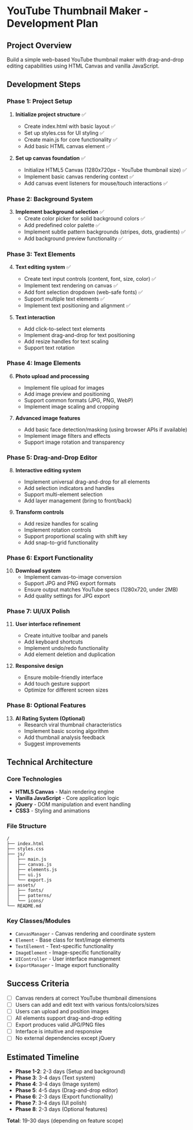 # YouTube Thumbnail Maker - Development Plan

## Project Overview

Build a simple web-based YouTube thumbnail maker with drag-and-drop editing capabilities using HTML Canvas and vanilla JavaScript.

## Development Steps

### Phase 1: Project Setup

1. **Initialize project structure** ✅

   - Create index.html with basic layout ✅
   - Set up styles.css for UI styling ✅
   - Create main.js for core functionality ✅
   - Add basic HTML canvas element ✅

2. **Set up canvas foundation** ✅
   - Initialize HTML5 Canvas (1280x720px - YouTube thumbnail size) ✅
   - Implement basic canvas rendering context ✅
   - Add canvas event listeners for mouse/touch interactions ✅

### Phase 2: Background System

3. **Implement background selection** ✅
   - Create color picker for solid background colors ✅
   - Add predefined color palette ✅
   - Implement subtle pattern backgrounds (stripes, dots, gradients) ✅
   - Add background preview functionality ✅

### Phase 3: Text Elements

4. **Text editing system** ✅

   - Create text input controls (content, font, size, color) ✅
   - Implement text rendering on canvas ✅
   - Add font selection dropdown (web-safe fonts) ✅
   - Support multiple text elements ✅
   - Implement text positioning and alignment ✅

5. **Text interaction**
   - Add click-to-select text elements
   - Implement drag-and-drop for text positioning
   - Add resize handles for text scaling
   - Support text rotation

### Phase 4: Image Elements

6. **Photo upload and processing**

   - Implement file upload for images
   - Add image preview and positioning
   - Support common formats (JPG, PNG, WebP)
   - Implement image scaling and cropping

7. **Advanced image features**
   - Add basic face detection/masking (using browser APIs if available)
   - Implement image filters and effects
   - Support image rotation and transparency

### Phase 5: Drag-and-Drop Editor

8. **Interactive editing system**

   - Implement universal drag-and-drop for all elements
   - Add selection indicators and handles
   - Support multi-element selection
   - Add layer management (bring to front/back)

9. **Transform controls**
   - Add resize handles for scaling
   - Implement rotation controls
   - Support proportional scaling with shift key
   - Add snap-to-grid functionality

### Phase 6: Export Functionality

10. **Download system**
    - Implement canvas-to-image conversion
    - Support JPG and PNG export formats
    - Ensure output matches YouTube specs (1280x720, under 2MB)
    - Add quality settings for JPG export

### Phase 7: UI/UX Polish

11. **User interface refinement**

    - Create intuitive toolbar and panels
    - Add keyboard shortcuts
    - Implement undo/redo functionality
    - Add element deletion and duplication

12. **Responsive design**
    - Ensure mobile-friendly interface
    - Add touch gesture support
    - Optimize for different screen sizes

### Phase 8: Optional Features

13. **AI Rating System (Optional)**
    - Research viral thumbnail characteristics
    - Implement basic scoring algorithm
    - Add thumbnail analysis feedback
    - Suggest improvements

## Technical Architecture

### Core Technologies

- **HTML5 Canvas** - Main rendering engine
- **Vanilla JavaScript** - Core application logic
- **jQuery** - DOM manipulation and event handling
- **CSS3** - Styling and animations

### File Structure

```
/
├── index.html
├── styles.css
├── js/
│   ├── main.js
│   ├── canvas.js
│   ├── elements.js
│   ├── ui.js
│   └── export.js
├── assets/
│   ├── fonts/
│   ├── patterns/
│   └── icons/
└── README.md
```

### Key Classes/Modules

- `CanvasManager` - Canvas rendering and coordinate system
- `Element` - Base class for text/image elements
- `TextElement` - Text-specific functionality
- `ImageElement` - Image-specific functionality
- `UIController` - User interface management
- `ExportManager` - Image export functionality

## Success Criteria

- [ ] Canvas renders at correct YouTube thumbnail dimensions
- [ ] Users can add and edit text with various fonts/colors/sizes
- [ ] Users can upload and position images
- [ ] All elements support drag-and-drop editing
- [ ] Export produces valid JPG/PNG files
- [ ] Interface is intuitive and responsive
- [ ] No external dependencies except jQuery

## Estimated Timeline

- **Phase 1-2**: 2-3 days (Setup and background)
- **Phase 3**: 3-4 days (Text system)
- **Phase 4**: 3-4 days (Image system)
- **Phase 5**: 4-5 days (Drag-and-drop editor)
- **Phase 6**: 2-3 days (Export functionality)
- **Phase 7**: 3-4 days (UI polish)
- **Phase 8**: 2-3 days (Optional features)

**Total**: 19-30 days (depending on feature scope)
